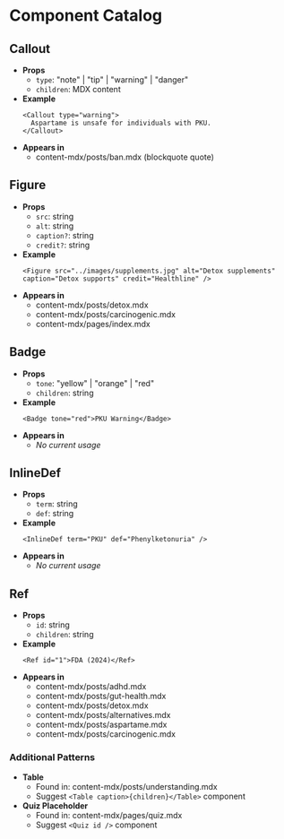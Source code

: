 # Component Catalog

## Callout
- **Props**
  - `type`: "note" | "tip" | "warning" | "danger"
  - `children`: MDX content
- **Example**
  ```mdx
  <Callout type="warning">
    Aspartame is unsafe for individuals with PKU.
  </Callout>
  ```
- **Appears in**
  - content-mdx/posts/ban.mdx (blockquote quote)

## Figure
- **Props**
  - `src`: string
  - `alt`: string
  - `caption?`: string
  - `credit?`: string
- **Example**
  ```mdx
  <Figure src="../images/supplements.jpg" alt="Detox supplements" caption="Detox supports" credit="Healthline" />
  ```
- **Appears in**
  - content-mdx/posts/detox.mdx
  - content-mdx/posts/carcinogenic.mdx
  - content-mdx/pages/index.mdx

## Badge
- **Props**
  - `tone`: "yellow" | "orange" | "red"
  - `children`: string
- **Example**
  ```mdx
  <Badge tone="red">PKU Warning</Badge>
  ```
- **Appears in**
  - _No current usage_

## InlineDef
- **Props**
  - `term`: string
  - `def`: string
- **Example**
  ```mdx
  <InlineDef term="PKU" def="Phenylketonuria" />
  ```
- **Appears in**
  - _No current usage_

## Ref
- **Props**
  - `id`: string
  - `children`: string
- **Example**
  ```mdx
  <Ref id="1">FDA (2024)</Ref>
  ```
- **Appears in**
  - content-mdx/posts/adhd.mdx
  - content-mdx/posts/gut-health.mdx
  - content-mdx/posts/detox.mdx
  - content-mdx/posts/alternatives.mdx
  - content-mdx/posts/aspartame.mdx
  - content-mdx/posts/carcinogenic.mdx

### Additional Patterns

- **Table**
  - Found in: content-mdx/posts/understanding.mdx
  - Suggest `<Table caption>{children}</Table>` component
- **Quiz Placeholder**
  - Found in: content-mdx/pages/quiz.mdx
  - Suggest `<Quiz id />` component

